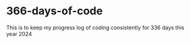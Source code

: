 # 366-days-of-code
This is to keep my progress log of coding consistently for 336 days this year 2024
